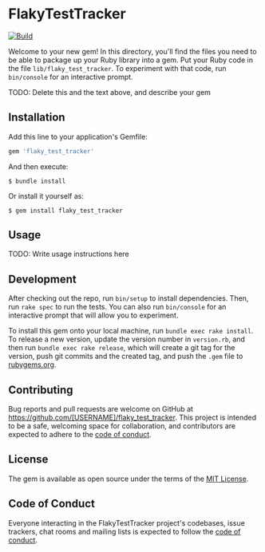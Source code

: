 # FlakyTestTracker

[![Build](https://github.com/masterT/flaky_test_tracker/actions/workflows/build.yml/badge.svg)](https://github.com/masterT/flaky_test_tracker/actions/workflows/build.yml)

Welcome to your new gem! In this directory, you'll find the files you need to be able to package up your Ruby library into a gem. Put your Ruby code in the file `lib/flaky_test_tracker`. To experiment with that code, run `bin/console` for an interactive prompt.

TODO: Delete this and the text above, and describe your gem

## Installation

Add this line to your application's Gemfile:

```ruby
gem 'flaky_test_tracker'
```

And then execute:

    $ bundle install

Or install it yourself as:

    $ gem install flaky_test_tracker

## Usage

TODO: Write usage instructions here

## Development

After checking out the repo, run `bin/setup` to install dependencies. Then, run `rake spec` to run the tests. You can also run `bin/console` for an interactive prompt that will allow you to experiment.

To install this gem onto your local machine, run `bundle exec rake install`. To release a new version, update the version number in `version.rb`, and then run `bundle exec rake release`, which will create a git tag for the version, push git commits and the created tag, and push the `.gem` file to [rubygems.org](https://rubygems.org).

## Contributing

Bug reports and pull requests are welcome on GitHub at https://github.com/[USERNAME]/flaky_test_tracker. This project is intended to be a safe, welcoming space for collaboration, and contributors are expected to adhere to the [code of conduct](https://github.com/[USERNAME]/flaky_test_tracker/blob/main/CODE_OF_CONDUCT.md).

## License

The gem is available as open source under the terms of the [MIT License](https://opensource.org/licenses/MIT).

## Code of Conduct

Everyone interacting in the FlakyTestTracker project's codebases, issue trackers, chat rooms and mailing lists is expected to follow the [code of conduct](https://github.com/[USERNAME]/flaky_test_tracker/blob/main/CODE_OF_CONDUCT.md).
